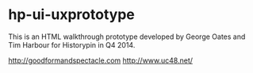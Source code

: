 hp-ui-uxprototype
=================
This is an HTML walkthrough prototype developed by George Oates and Tim Harbour for Historypin in Q4 2014. 

http://goodformandspectacle.com
http://www.uc48.net/
